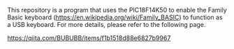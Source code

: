 This repository is a program that uses the PIC18F14K50 to enable the Family Basic keyboard (https://en.wikipedia.org/wiki/Family_BASIC) to function as a USB keyboard.
For more details, please refer to the following page.

https://qiita.com/BUBUBB/items/f1b1518d88e6827b9967
